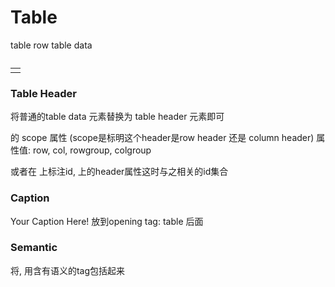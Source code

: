 # Table
<table>
    <caption></caption>
    <tr> table row
        <td></td> table data
    </tr>
</table>


### Table Header
将普通的table data <td> 元素替换为 table header <th> 元素即可

<th> 的 scope 属性 (scope是标明这个header是row header 还是 column header) 
属性值: row, col, rowgroup, colgroup

或者在<th> 上标注id, <td>上的header属性这时与之相关的id集合



### Caption
<caption>Your Caption Here!</caption> 放到opening tag: table 后面


### Semantic
将<tr>, <td>用含有语义的tag包括起来
<thead></thead>
<tbody></tbody>
<tfoot></tfoot>